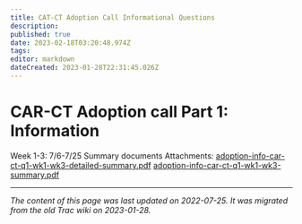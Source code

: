 ```yaml
---
title: CAT-CT Adoption Call Informational Questions
description: 
published: true
date: 2023-02-18T03:20:48.974Z
tags: 
editor: markdown
dateCreated: 2023-01-28T22:31:45.026Z
---
```


# CAR-CT Adoption call Part 1: Information
Week 1-3: 7/6-7/25 Summary documents
Attachments:
[adoption-info-car-ct-q1-wk1-wk3-detailed-summary.pdf](/adoption-info-car-ct-q1-wk1-wk3-detailed-summary.pdf)
[adoption-info-car-ct-q1-wk1-wk3-summary.pdf](/adoption-info-car-ct-q1-wk1-wk3-summary.pdf)
&nbsp;
&nbsp;
&nbsp;

---

*The content of this page was last updated on 2022-07-25. It was migrated from the old Trac wiki on 2023-01-28.*